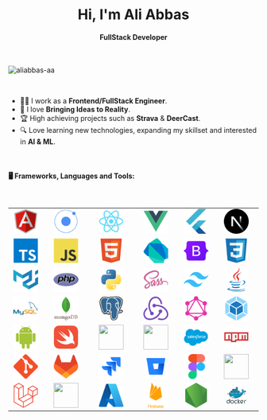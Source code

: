 <h1 align="center">Hi, I'm Ali Abbas</h1>
<h4 align="center">FullStack Developer</h4>

<br/>

<p align="center"> 

<img src="https://komarev.com/ghpvc/?username=aliabbas-aa&label=Profile%20views&color=0e75b6&style=flat" alt="aliabbas-aa" /> </p>

<br/>

- 👨‍💻 I work as a **Frontend/FullStack Engineer**.
- 💬 I love **Bringing Ideas to Reality**.
- 🏆 High achieving projects such as **Strava** & **DeerCast**.
- 🔍 Love learning new technologies, expanding my skillset and interested in **AI & ML**.

<br/>

<h4 align="left">🖥 Frameworks, Languages and Tools:</h4>

<br/>

<table align="center"> 
    <tr>
        <td align="center" width="96">
            <a href="https://angular.io/" target="_blank" rel="noreferrer"> <img src="https://raw.githubusercontent.com/devicons/devicon/master/icons/angularjs/angularjs-original.svg" width="50" height="50"/></a>
        </td>
        <td align="center" width="96">
            <a href="https://ionicframework.com/" target="_blank" rel="noreferrer"> <img src="https://raw.githubusercontent.com/devicons/devicon/master/icons/ionic/ionic-original.svg" width="50" height="50"/></a>
        </td>
        <td align="center" width="96">
            <a href="https://react.dev/" target="_blank" rel="noreferrer"> <img src="https://raw.githubusercontent.com/devicons/devicon/master/icons/react/react-original.svg" width="50" height="50"/></a>
        </td>
        <td align="center" width="96">
            <a href="https://vuejs.org/" target="_blank" rel="noreferrer"> <img src="https://raw.githubusercontent.com/devicons/devicon/master/icons/vuejs/vuejs-original.svg" width="50" height="50"/></a>
        </td>
        <td align="center" width="96">
            <a href="https://flutter.dev/" target="_blank" rel="noreferrer"> <img src="https://raw.githubusercontent.com/devicons/devicon/master/icons/flutter/flutter-original.svg" width="50" height="50"/></a>
        </td>
        <td align="center" width="96">
            <a href="https://nextjs.org/" target="_blank" rel="noreferrer"> <img src="https://raw.githubusercontent.com/devicons/devicon/master/icons/nextjs/nextjs-original.svg" style="color: white" width="50" height="50"/></a>
        </td>
    </tr>
    <tr>
        <td align="center" width="96">
            <a href="https://www.typescriptlang.org/" target="_blank" rel="noreferrer"> <img src="https://raw.githubusercontent.com/devicons/devicon/master/icons/typescript/typescript-original.svg" width="50" height="50"/></a>
        </td>
        <td align="center" width="96">
            <a href="https://developer.mozilla.org/en-US/docs/Web/JavaScript" target="_blank" rel="noreferrer"> <img src="https://raw.githubusercontent.com/devicons/devicon/master/icons/javascript/javascript-original.svg" width="50" height="50"/></a>
        </td>
        <td align="center" width="96">
            <a href="https://developer.mozilla.org/en-US/docs/Glossary/HTML5" target="_blank" rel="noreferrer"> <img src="https://raw.githubusercontent.com/devicons/devicon/master/icons/html5/html5-original.svg" width="50" height="50"/></a>
        </td>
        <td align="center" width="96">
            <a href="https://dart.dev/" target="_blank" rel="noreferrer"> <img src="https://raw.githubusercontent.com/devicons/devicon/master/icons/dart/dart-original.svg" width="50" height="50"/></a>
        </td>
        <td align="center" width="96">
            <a href="https://getbootstrap.com/" target="_blank" rel="noreferrer"> <img src="https://raw.githubusercontent.com/devicons/devicon/master/icons/bootstrap/bootstrap-original.svg" width="50" height="50"/></a>
        </td>
        <td align="center" width="96">
            <a href="https://www.w3.org/Style/CSS/Overview.en.html" target="_blank" rel="noreferrer"> <img src="https://raw.githubusercontent.com/devicons/devicon/master/icons/css3/css3-original.svg" style="color: white" width="50" height="50"/></a>
        </td>
    </tr>
    <tr>
        <td align="center" width="96">
            <a href="https://mui.com/material-ui/" target="_blank" rel="noreferrer"> <img src="https://raw.githubusercontent.com/devicons/devicon/master/icons/materialui/materialui-original.svg" width="50" height="50"/></a>
        </td>
        <td align="center" width="96">
            <a href="https://www.php.net/" target="_blank" rel="noreferrer"> <img src="https://raw.githubusercontent.com/devicons/devicon/master/icons/php/php-original.svg" width="50" height="50"/></a>
        </td>
        <td align="center" width="96">
            <a href="https://www.python.org/" target="_blank" rel="noreferrer"> <img src="https://raw.githubusercontent.com/devicons/devicon/master/icons/python/python-original.svg" width="50" height="50"/></a>
        </td>
        <td align="center" width="96">
            <a href="https://sass-lang.com/" target="_blank" rel="noreferrer"> <img src="https://raw.githubusercontent.com/devicons/devicon/master/icons/sass/sass-original.svg" width="50" height="50"/></a>
        </td>
        <td align="center" width="96">
            <a href="https://tailwindcss.com/" target="_blank" rel="noreferrer"> <img src="https://raw.githubusercontent.com/devicons/devicon/master/icons/tailwindcss/tailwindcss-plain.svg" width="50" height="50"/></a>
        </td>
        <td align="center" width="96">
            <a href="https://www.java.com/en/" target="_blank" rel="noreferrer"> <img src="https://raw.githubusercontent.com/devicons/devicon/master/icons/java/java-original.svg" style="color: white" width="50" height="50"/></a>
        </td>
    </tr>
    <tr>
        <td align="center" width="96">
            <a href="https://www.mysql.com/" target="_blank" rel="noreferrer"> <img src="https://raw.githubusercontent.com/devicons/devicon/master/icons/mysql/mysql-original-wordmark.svg" width="50" height="50"/></a>
        </td>
        <td align="center" width="96">
            <a href="https://www.mongodb.com/" target="_blank" rel="noreferrer"> <img src="https://raw.githubusercontent.com/devicons/devicon/master/icons/mongodb/mongodb-original-wordmark.svg" width="50" height="50"/></a>
        </td>
        <td align="center" width="96">
            <a href="https://www.postgresql.org/" target="_blank" rel="noreferrer"> <img src="https://raw.githubusercontent.com/devicons/devicon/master/icons/postgresql/postgresql-original.svg" width="50" height="50"/></a>
        </td>
        <td align="center" width="96">
            <a href="https://redux.js.org/" target="_blank" rel="noreferrer"> <img src="https://raw.githubusercontent.com/devicons/devicon/master/icons/redux/redux-original.svg" width="50" height="50"/></a>
        </td>
        <td align="center" width="96">
            <a href="https://graphql.org/" target="_blank" rel="noreferrer"> <img src="https://raw.githubusercontent.com/devicons/devicon/master/icons/graphql/graphql-plain.svg" width="50" height="50"/></a>
        </td>
        <td align="center" width="96">
            <a href="https://webpack.js.org/" target="_blank" rel="noreferrer"> <img src="https://raw.githubusercontent.com/devicons/devicon/master/icons/webpack/webpack-original.svg" style="color: white" width="50" height="50"/></a>
        </td>
    </tr>
        <tr>
        <td align="center" width="96">
            <a href="https://developer.android.com/" target="_blank" rel="noreferrer"> <img src="https://raw.githubusercontent.com/devicons/devicon/master/icons/android/android-plain.svg" width="50" height="50"/></a>
        </td>
        <td align="center" width="96">
            <a href="https://developer.apple.com/swift/" target="_blank" rel="noreferrer"> <img src="https://raw.githubusercontent.com/devicons/devicon/master/icons/swift/swift-original.svg" width="50" height="50"/></a>
        </td>
        <td align="center" width="96">
            <a href="https://cordova.apache.org/" target="_blank" rel="noreferrer"> <img src="https://www.vectorlogo.zone/logos/apache_cordova/apache_cordova-icon.svg" width="50" height="50"/></a>
        </td>
        <td align="center" width="96">
            <a href="https://capacitorjs.com/" target="_blank" rel="noreferrer"> <img src="https://seeklogo.com/images/C/capacitor-logo-DF3634DD70-seeklogo.com.png" width="50" height="50"/></a>
        </td>
        <td align="center" width="96">
            <a href="https://www.salesforce.com/" target="_blank" rel="noreferrer"> <img src="https://raw.githubusercontent.com/devicons/devicon/master/icons/salesforce/salesforce-original.svg" width="50" height="50"/></a>
        </td>
        <td align="center" width="96">
            <a href="https://www.npmjs.com/" target="_blank" rel="noreferrer"> <img src="https://raw.githubusercontent.com/devicons/devicon/master/icons/npm/npm-original-wordmark.svg" style="color: white" width="50" height="50"/></a>
        </td>
    </tr>
    <tr>
        <td align="center" width="96">
            <a href="https://github.com/" target="_blank" rel="noreferrer"> <img src="https://raw.githubusercontent.com/devicons/devicon/master/icons/git/git-original.svg" width="50" height="50"/></a>
        </td>
        <td align="center" width="96">
            <a href="https://about.gitlab.com/" target="_blank" rel="noreferrer"> <img src="https://raw.githubusercontent.com/devicons/devicon/master/icons/gitlab/gitlab-original.svg" width="50" height="50"/></a>
        </td>
        <td align="center" width="96">
            <a href="https://www.atlassian.com/jira" target="_blank" rel="noreferrer"> <img src="https://raw.githubusercontent.com/devicons/devicon/master/icons/jira/jira-original.svg" width="50" height="50"/></a>
        </td>
        <td align="center" width="96">
            <a href="https://bitbucket.org/" target="_blank" rel="noreferrer"> <img src="https://raw.githubusercontent.com/devicons/devicon/master/icons/bitbucket/bitbucket-original.svg" width="50" height="50"/></a>
        </td>
        <td align="center" width="96">
            <a href="https://www.figma.com/" target="_blank" rel="noreferrer"> <img src="https://raw.githubusercontent.com/devicons/devicon/master/icons/figma/figma-original.svg" width="50" height="50"/></a>
        </td>
        <td align="center" width="96">
            <a href="https://adobexdplatform.com/" target="_blank" rel="noreferrer"> <img src="https://seeklogo.com/images/A/adobe-xd-logo-39468DE5D4-seeklogo.com.png" style="color: white" width="50" height="50"/></a>
        </td>
    </tr>
    <tr>
        <td align="center" width="96">
            <a href="https://laravel.com/" target="_blank" rel="noreferrer"> <img src="https://raw.githubusercontent.com/devicons/devicon/master/icons/laravel/laravel-original.svg" width="50" height="50"/></a>
        </td>
        <td align="center" width="96">
            <a href="https://aws.amazon.com/" target="_blank" rel="noreferrer"> <img src="https://skillicons.dev/icons?i=aws" width="50" height="50"/></a>
        </td>
        <td align="center" width="96">
            <a href="https://azure.microsoft.com/en-us" target="_blank" rel="noreferrer"> <img src="https://raw.githubusercontent.com/devicons/devicon/master/icons/azure/azure-original.svg" width="50" height="50"/></a>
        </td>
        <td align="center" width="96">
            <a href="https://firebase.google.com/" target="_blank" rel="noreferrer"> <img src="https://raw.githubusercontent.com/devicons/devicon/master/icons/firebase/firebase-plain-wordmark.svg" width="50" height="50"/></a>
        </td>
        <td align="center" width="96">
            <a href="https://nodejs.org/en" target="_blank" rel="noreferrer"> <img src="https://raw.githubusercontent.com/devicons/devicon/master/icons/nodejs/nodejs-original.svg" width="50" height="50"/></a>
        </td>
        <td align="center" width="96">
            <a href="https://www.docker.com/" target="_blank" rel="noreferrer"> <img src="https://raw.githubusercontent.com/devicons/devicon/master/icons/docker/docker-original-wordmark.svg" alt="docker" width="40" height="40"/></a>
        </td>
    </tr>
</table>

<br/>
